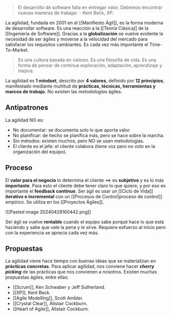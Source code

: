 > El desarrollo de software falla en entregar valor. Debemos encontrar nuevas maneras de trabajar. - Kent Beck, _XP_.

La agilidad, fundada en 2001 en el [[Manifiesto Ágil]], es la forma moderna de desarrollar software. Es una reacción a la [[Teoría Clásica]] de la [[Ingeniería de Software]]. Gracias a la **globalización** se vuelve evidente la necesidad de ser ágiles y moverse a la velocidad del mercado para satisfacer los requisitos cambiantes. Es cada vez más importante el Time-To-Market.

> Es una cultura basada en valores.
> Es una filosofía de vida.
> Es una forma de pensar de continua exploración, adaptación, aprendizaje y mejora.

La agilidad es **1 mindset**, descrito por **4 valores**, definido por **12 principios**, manifestado mediante multitud de **prácticas, técnicas, herramientas y marcos de trabajo.** No existen las _metodologías_ ágiles.

## Antipatrones

La agilidad NO es:

- No documentar: se documenta solo lo que aporta valor.
- No planificar: de hecho se planifica más, pero se hace sobre la marcha.
- Sin métodos: existen muchos, pero NO se usan metodologías.
- El cliente es el jefe: el cliente colabora (tiene voz pero no voto en la organización del equipo).

## Proceso

El **valor para el negocio** lo determina el cliente $\implies$ es **subjetivo** y es lo más **importante**. Para esto el cliente debe tener claro lo que quiere, y por eso es importante el **feedback continuo**. Ser ágil es usar un [[Ciclo de Vida]] **iterativo e incremental** con un [[Procesos de Control|proceso de control]] empírico. Se utiliza en los [[Proyectos Ágiles]].

![[Pasted image 20240428160442.png]]

Ser ágil se vuelve **rentable** cuando el equipo sabe porqué hace lo que está haciendo y sabe que vale la pena y le sirve. Requiere esfuerzo al inicio pero con la experiencia se aprecia cada vez más.

## Propuestas

La agilidad viene hace tiempo con buenas ideas que se materializan en **prácticas concretas**. Para aplicar agilidad, nos conviene hacer **_cherry picking_** de las prácticas que nos convienen a nosotros. Existen muchas propuestas ágiles, entre ellas:

- [[Scrum]], Ken Schwaber y Jeff Sutherland.
- [[XP]], Kent Beck.
- [[Agile Modelling]], Scott Ambler.
- [[Crystal Clear]], Alistair Cockburn.
- [[Heart of Agile]], Alistair Cockburn.
